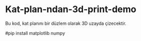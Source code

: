 # Kat-plan-ndan-3d-print-demo
Bu kod, kat planını bir düzlem olarak 3D uzayda çizecektir. 

#pip install matplotlib numpy

